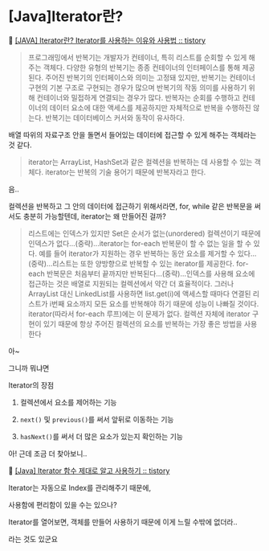 # [Java]Iterator란?

🔗 [[JAVA] Iterator란? Iterator를 사용하는 이유와 사용법 :: tistory](https://onlyfor-me-blog.tistory.com/319)

> 프로그래밍에서 반복기는 개발자가 컨테이너, 특히 리스트를 순회할 수 있게 해주는 객체다. 다양한 유형의 반복기는 종종 컨테이너의 인터페이스를 통해 제공된다. 주어진 반복기의 인터페이스와 의미는 고정돼 있지만, 반복기는 컨테이너 구현의 기본 구조로 구현되는 경우가 많으며 반복기의 작동 의미를 사용하기 위해 컨테이너와 밀접하게 연결되는 경우가 많다. 반복자는 순회를 수행하고 컨테이너의 데이터 요소에 대한 액세스를 제공하지만 자체적으로 반복을 수행하진 않는다. 반복기는 데이터베이스 커서와 동작이 유사하다.

배열 따위의 자료구조 안을 돌면서 들어있는 데이터에 접근할 수 있게 해주는 객체라는 것 같다.

> iterator는 ArrayList, HashSet과 같은 컬렉션을 반복하는 데 사용할 수 있는 객체다. iterator는 반복의 기술 용어기 때문에 반복자라고 한다.

음..

컬렉션을 반복하고 그 안의 데이터에 접근하기 위해서라면, for, while 같은 반복문을 써서도 충분히 가능할텐데, iterator는 왜 만들어진 걸까?

> 리스트에는 인덱스가 있지만 Set은 순서가 없는(unordered) 컬렉션이기 때문에 인덱스가 없다...(중략)...iterator는 for-each 반복문이 할 수 없는 일을 할 수 있다. 예를 들어 iterator가 지원하는 경우 반복하는 동안 요소를 제거할 수 있다...(중략)...리스트는 또한 양방향으로 반복할 수 있는 iterator를 제공한다. for-each 반복문은 처음부터 끝까지만 반복된다...(중략)...인덱스를 사용해 요소에 접근하는 것은 배열로 지원되는 컬렉션에서 약간 더 효율적이다.
그러나 ArrayList 대신 LinkedList를 사용하면 list.get(i)에 액세스할 때마다 연결된 리스트가 i번째 요소까지 모든 요소를 반복해야 하기 때문에 성능이 나빠질 것이다. iterator(따라서 for-each 루프)에는 이 문제가 없다. 컬렉션 자체에 iterator 구현이 있기 때문에 항상 주어진 컬렉션의 요소를 반복하는 가장 좋은 방법을 사용한다

아~

그니까 뭐냐면

Iterator의 장점

1. 컬렉션에서 요소를 제어하는 기능

2. `next()` 및 `previous()`를 써서 앞뒤로 이동하는 기능

3. `hasNext()`를 써서 더 많은 요소가 있는지 확인하는 기능

아! 근데 조금 더 찾아보니.. 

🔗 [[Java] Iterator 함수 제대로 알고 사용하기 :: tistory](https://vaert.tistory.com/108)

Iterator는 자동으로 Index를 관리해주기 때문에,

사용함에 편리함이 있을 수는 있으나?

Iterator를 열어보면, 객체를 만들어 사용하기 때문에 이게 느릴 수밖에 없더라..

라는 것도 있군요
